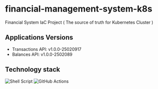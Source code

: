 # financial-management-system-k8s
Financial System IaC Project ( The source of truth for Kubernetes Cluster )

## Applications Versions

* Transactions API: <!-- txn-prd-start -->v1.0.0-25020917<!-- txn-prd-end -->
* Balances API: <!-- bal-prd-start -->v1.0.0-2502089<!-- bal-prd-end -->

## Technology stack

![Shell Script](https://img.shields.io/badge/shell_script-%23121011.svg?logo=gnu-bash&logoColor=white)
![GitHub Actions](https://img.shields.io/badge/githubactions-%232671E5.svg?logo=githubactions&logoColor=white)
